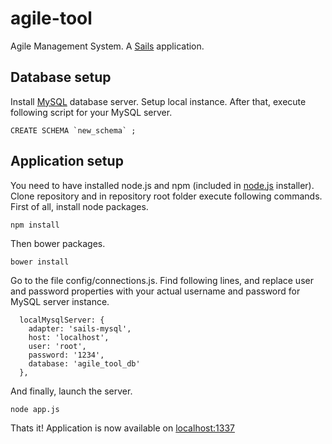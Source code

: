 agile-tool
==========

Agile Management System. A [Sails](http://sailsjs.org) application.

Database setup
--------------
Install [MySQL](http://dev.mysql.com/downloads/mysql/) database server. Setup local instance. After that, execute following script for your MySQL server.
```
CREATE SCHEMA `new_schema` ;
```

Application setup
-----------------
You need to have installed node.js and npm (included in [node.js](http://nodejs.org/) installer).
Clone repository and in repository root folder execute following commands. First of all, install node packages.
```
npm install
```
Then bower packages.
```
bower install
```
Go to the file config/connections.js. Find following lines, and replace user and password properties with your actual username and password for MySQL server instance.
```
  localMysqlServer: {
    adapter: 'sails-mysql',
    host: 'localhost',
    user: 'root',
    password: '1234',
    database: 'agile_tool_db'
  },
```
And finally, launch the server.
```
node app.js
```
Thats it! Application is now available on [localhost:1337](http://localhost:1337)
